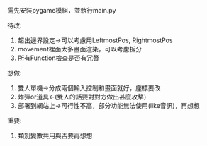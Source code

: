 需先安裝pygame模組，並執行main.py

待改:  
  1. 超出邊界設定->可以考慮用LeftmostPos, RightmostPos  
  2. movement裡面太多畫面渲染，可以考慮拆分  
  3. 所有Function檢查是否有冗贅

想做:  
  1. 雙人單機->分成兩個輸入控制和畫面就好，座標要改  
  2. 炸彈or道具<-(雙人的話要對對方做出甚麼攻擊)  
  3. 部署到網站上->可行性不高，部分功能無法使用(like音訊)，再想想  

重要:  
  1. 類別變數共用與否要再想想
